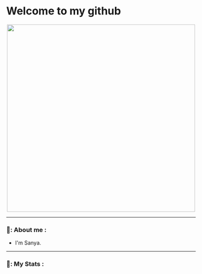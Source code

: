 <h1>
  Welcome to my github
</h1>

<div id="header" align="center">
  <img src="https://media.giphy.com/media/QpVUMRUJGokfqXyfa1/giphy.gif" width=500/>
</div>

---

### 🤖: About me :
- I'm Sanya.

---

### 👾: My Stats :
<div id="stat" align="center">
    <img src="https://github-profile-summary-cards.vercel.app/api/cards/profile-details?username=HerrPhoton&theme=city_lights" alt=""/>
    <img src="https://github-profile-summary-cards.vercel.app/api/cards/most-commit-language?username=HerrPhoton&theme=city_lights" alt=""/>
    <img src="https://github-profile-summary-cards.vercel.app/api/cards/stats?username=HerrPhoton&theme=city_lights" alt=""/>
    <img src="https://komarev.com/ghpvc/?username=HerrPhoton&style=flat-square&color=blue" alt=""/>
</div>
